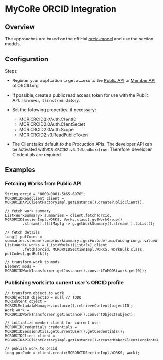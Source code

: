 # MyCoRe ORCID Integration

## Overview

The approaches are based on the official [orcid-model](https://github.com/ORCID/orcid-model) and use the section models.

## Configuration

Steps:

*   Register your application to get access to the [Public API](https://info.orcid.org/documentation/features/public-api/) or [Member API](https://info.orcid.org/documentation/features/member-api/) of ORCID.org

*   If possible, create a public read access token for use with the Public API. However, it is not mandatory.

*   Set the following properties, if necessary:
    *   MCR.ORCID2.OAuth.ClientID
    *   MCR.ORCID2.OAuth.ClientSecret
    *   MCR.ORCID2.OAuth.Scope
    *   MCR.ORCID2.v3.ReadPublicToken

*   The Client talks default to the Production APIs. The developer API can be activated with`MCR.ORCID2.v3.IsSandbox=true`. Therefore, developer Credentials are required

## Examples

### Fetching Works from Public API

    String orcid = "0000-0001-5065-6970";
    MCRORCIDReadClient client = MCRORCIDAPIClientFactoryImpl.getInstance().createPublicClient();

    // fetch work summary
    List<WorkSummary> summaries = client.fetch(orcid, MCRORCIDSectionImpl.WORKS, Works.class).getWorkGroup()
            .stream().flatMap(g -> g.getWorkSummary().stream()).toList();

    // fetch details
    long[] putCodes = summaries.stream().map(WorkSummary::getPutCode).mapToLong(Long::valueOf).toArray();
    List<Work> works = (List<Work>)(List<?>) client
            .fetch(orcid, MCRORCIDSectionImpl.WORKS, WorkBulk.class, putCodes).getBulk();

    // transform work to mods
    Element mods = MCRORCIDWorkTransformer.getInstance().convertToMODS(work.get(0));

### Publishing work into current user's ORCID profile

    // transform object to work
    MCRObjectID objectID = null // TODO
    MCRContent object = MCRXMLMetadataManager.instance().retrieveContent(objectID);
    Work work = MCRORCIDWorkTransformer.getInstance().convertObject(object);

    // initialize member client for current user
    MCRORCIDCredentials credentials = MCRORCIDSessionUtils.getCurrentUser().getCredentials();
    MCRORCIDClient client = MCRORCIDAPIClientFactoryImpl.getInstance().createMemberClient(credentials);

    // publish work to orcid
    long putCode = client.create(MCRORCIDSectionImpl.WORKS, work);
